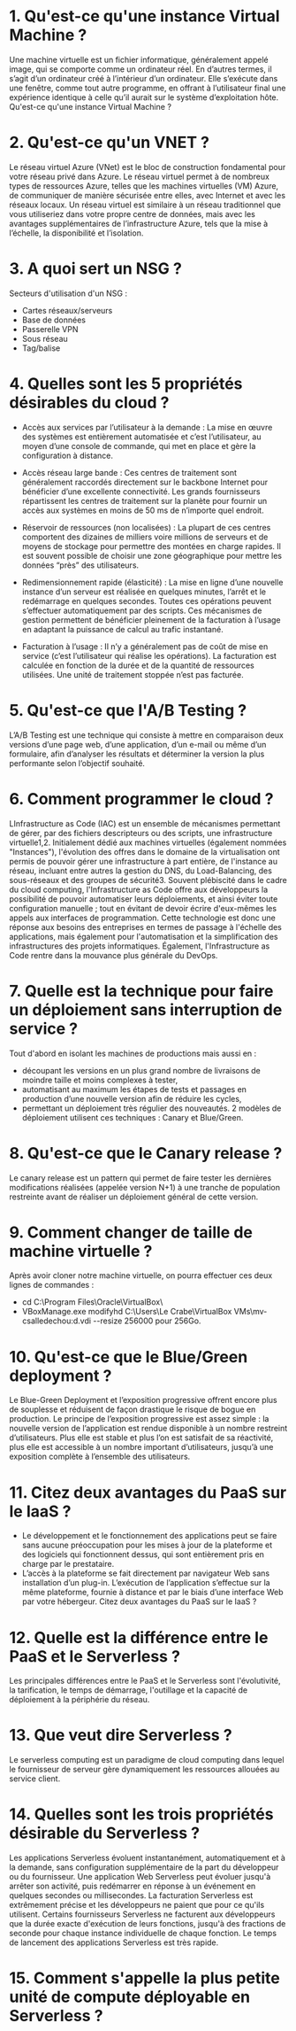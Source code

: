# 1. Qu'est-ce qu'une instance Virtual Machine ?
Une machine virtuelle est un fichier informatique, généralement appelé image, qui se comporte comme un ordinateur réel. En d’autres termes, il s’agit d’un ordinateur créé à l’intérieur d’un ordinateur. Elle s’exécute dans une fenêtre, comme tout autre programme, en offrant à l’utilisateur final une expérience identique à celle qu’il aurait sur le système d’exploitation hôte.
Qu'est-ce qu'une instance Virtual Machine ?


# 2. Qu'est-ce qu'un VNET ?
Le réseau virtuel Azure (VNet) est le bloc de construction fondamental pour votre réseau privé dans Azure. Le réseau virtuel permet à de nombreux types de ressources Azure, telles que les machines virtuelles (VM) Azure, de communiquer de manière sécurisée entre elles, avec Internet et avec les réseaux locaux. Un réseau virtuel est similaire à un réseau traditionnel que vous utiliseriez dans votre propre centre de données, mais avec les avantages supplémentaires de l’infrastructure Azure, tels que la mise à l’échelle, la disponibilité et l’isolation.

# 3. A quoi sert un NSG ?
Secteurs d'utilisation d'un NSG :
- Cartes réseaux/serveurs
- Base de données
- Passerelle VPN
- Sous réseau
- Tag/balise 

# 4. Quelles sont les 5 propriétés désirables du cloud ?
- Accès aux services par l’utilisateur à la demande :
La mise en œuvre des systèmes est entièrement automatisée et c’est l’utilisateur, au moyen d’une console de commande, qui met en place et gère la configuration à distance.

- Accès réseau large bande :
Ces centres de traitement sont généralement raccordés directement sur le backbone Internet pour bénéficier d’une excellente connectivité. Les grands fournisseurs répartissent les centres de traitement sur la planète pour fournir un accès aux systèmes en moins de 50 ms de n’importe quel endroit.

- Réservoir de ressources (non localisées) :
La plupart de ces centres comportent des dizaines de milliers voire millions de serveurs et de moyens de stockage pour permettre des montées en charge rapides. Il est souvent possible de choisir une zone géographique pour mettre les données “près” des utilisateurs.

- Redimensionnement rapide (élasticité) :
La mise en ligne d’une nouvelle instance d’un serveur est réalisée en quelques minutes, l’arrêt et le redémarrage en quelques secondes. Toutes ces opérations peuvent s’effectuer automatiquement par des scripts. Ces mécanismes de gestion permettent de bénéficier pleinement de la facturation à l’usage en adaptant la puissance de calcul au trafic instantané.

- Facturation à l’usage :
Il n’y a généralement pas de coût de mise en service (c’est l’utilisateur qui réalise les opérations). La facturation est calculée en fonction de la durée et de la quantité de ressources utilisées. Une unité de traitement stoppée n’est pas facturée.

# 5. Qu'est-ce que l'A/B Testing ?
L’A/B Testing est une technique qui consiste à mettre en comparaison deux versions d’une page web, d’une application, d’un e-mail ou même d’un formulaire, afin d’analyser les résultats et déterminer la version la plus performante selon l’objectif souhaité.

# 6. Comment programmer le cloud ?
LInfrastructure as Code (IAC) est un ensemble de mécanismes permettant de gérer, par des fichiers descripteurs ou des scripts, une infrastructure virtuelle1,2. Initialement dédié aux machines virtuelles (également nommées "Instances"), l'évolution des offres dans le domaine de la virtualisation ont permis de pouvoir gérer une infrastructure à part entière, de l'instance au réseau, incluant entre autres la gestion du DNS, du Load-Balancing, des sous-réseaux et des groupes de sécurité3.
Souvent plébiscité dans le cadre du cloud computing, l'Infrastructure as Code offre aux développeurs la possibilité de pouvoir automatiser leurs déploiements, et ainsi éviter toute configuration manuelle ; tout en évitant de devoir écrire d'eux-mêmes les appels aux interfaces de programmation. Cette technologie est donc une réponse aux besoins des entreprises en termes de passage à l'échelle des applications, mais également pour l'automatisation et la simplification des infrastructures des projets informatiques. Également, l'Infrastructure as Code rentre dans la mouvance plus générale du DevOps.

# 7. Quelle est la technique pour faire un déploiement sans interruption de service ?
Tout d'abord en isolant les machines de productions mais aussi en :
- découpant les versions en un plus grand nombre de livraisons de moindre taille et moins complexes à tester,
- automatisant au maximum les étapes de tests et passages en production d’une nouvelle version afin de réduire les cycles,
- permettant un déploiement très régulier des nouveautés.
2 modèles de déploiement utilisent ces techniques : Canary et Blue/Green.

# 8. Qu'est-ce que le Canary release ?
Le canary release est un pattern qui permet de faire tester les dernières modifications réalisées (appelée version N+1) à une tranche de population restreinte avant de réaliser un déploiement général de cette version.

# 9. Comment changer de taille de machine virtuelle ?
Après avoir cloner notre machine virtuelle, on pourra effectuer ces deux lignes de commandes : 
- cd C:\Program Files\Oracle\VirtualBox\
- VBoxManage.exe modifyhd C:\Users\Le Crabe\VirtualBox VMs\mv-csalledechou\:d.vdi --resize 256000 pour 256Go.

# 10. Qu'est-ce que le Blue/Green deployment ?
Le Blue-Green Deployment et l’exposition progressive offrent encore plus de souplesse et réduisent de façon drastique le risque de bogue en production.
Le principe de l’exposition progressive est assez simple : la nouvelle version de l’application est rendue disponible à un nombre restreint d’utilisateurs. Plus elle est stable et plus l’on est satisfait de sa réactivité, plus elle est accessible à un nombre important d’utilisateurs, jusqu’à une exposition complète à l’ensemble des utilisateurs.

# 11. Citez deux avantages du PaaS sur le IaaS ?
- Le développement et le fonctionnement des applications peut se faire sans aucune préoccupation pour les mises à jour de la plateforme et des logiciels qui fonctionnent dessus, qui sont entièrement pris en charge par le prestataire.
- L’accès à la plateforme se fait directement par navigateur Web sans installation d’un plug-in. L’exécution de l’application s’effectue sur la même plateforme, fournie à distance et par le biais d’une interface Web par votre hébergeur.
Citez deux avantages du PaaS sur le IaaS ?

# 12. Quelle est la différence entre le PaaS et le Serverless ?
Les principales différences entre le PaaS et le Serverless sont l'évolutivité, la tarification, le temps de démarrage, l'outillage et la capacité de déploiement à la périphérie du réseau.

# 13. Que veut dire Serverless ?
Le serverless computing est un paradigme de cloud computing dans lequel le fournisseur de serveur gère dynamiquement les ressources allouées au service client.

# 14. Quelles sont les trois propriétés désirable du Serverless ?
Les applications Serverless évoluent instantanément, automatiquement et à la demande, sans configuration supplémentaire de la part du développeur ou du fournisseur.
Une application Web Serverless peut évoluer jusqu'à arrêter son activité, puis redémarrer en réponse à un événement en quelques secondes ou millisecondes.
La facturation Serverless est extrêmement précise et les développeurs ne paient que pour ce qu'ils utilisent. Certains fournisseurs Serverless ne facturent aux développeurs que la durée exacte d'exécution de leurs fonctions, jusqu'à des fractions de seconde pour chaque instance individuelle de chaque fonction.
Le temps de lancement des applications Serverless est très rapide.

# 15. Comment s'appelle la plus petite unité de compute déployable en Serverless ?
